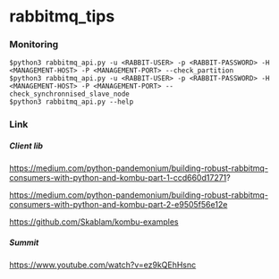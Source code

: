 # rabbitmq_tips


### Monitoring

```
$python3 rabbitmq_api.py -u <RABBIT-USER> -p <RABBIT-PASSWORD> -H <MANAGEMENT-HOST> -P <MANAGEMENT-PORT> --check_partition
$python3 rabbitmq_api.py -u <RABBIT-USER> -p <RABBIT-PASSWORD> -H <MANAGEMENT-HOST> -P <MANAGEMENT-PORT> --check_synchronnised_slave_node
$python3 rabbitmq_api.py --help
```

### Link

##### Client lib

https://medium.com/python-pandemonium/building-robust-rabbitmq-consumers-with-python-and-kombu-part-1-ccd660d17271?

https://medium.com/python-pandemonium/building-robust-rabbitmq-consumers-with-python-and-kombu-part-2-e9505f56e12e

https://github.com/Skablam/kombu-examples

##### Summit

https://www.youtube.com/watch?v=ez9kQEhHsnc

